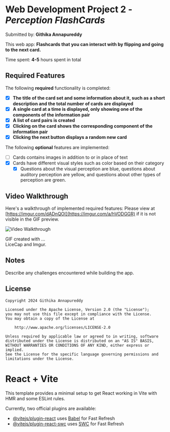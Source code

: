 # Web Development Project 2 - *Perception FlashCards*

Submitted by: **Githika Annapureddy**

This web app: **Flashcards that you can interact with by flipping and going to the next card.**

Time spent: **4-5** hours spent in total

## Required Features

The following **required** functionality is completed:

- [X] **The title of the card set and some information about it, such as a short description and the total number of cards are displayed**
- [X] **A single card at a time is displayed, only showing one of the components of the information pair**
- [X] **A list of card pairs is created**
- [X] **Clicking on the card shows the corresponding component of the information pair**
- [X] **Clicking the next button displays a random new card**

The following **optional** features are implemented:

- [ ] Cards contains images in addition to or in place of text
- [X] Cards have different visual styles such as color based on their category
  - [X] Questions about the visual perception are blue, questions about auditory perception are yellow, and questions about other types of perception are green.

## Video Walkthrough

Here's a walkthrough of implemented required features: Please view at [https://imgur.com/dADnQOI](https://imgur.com/a/hVODGGR) if it is not visible in the GIF preview.

<img src='https://imgur.com/dADnQOI' title='Video Walkthrough' width='' alt='Video Walkthrough' />

<!-- Replace this with whatever GIF tool you used! -->
GIF created with ...  
LiceCap and Imgur.

## Notes

Describe any challenges encountered while building the app.

## License

    Copyright 2024 Githika Annapureddy

    Licensed under the Apache License, Version 2.0 (the "License");
    you may not use this file except in compliance with the License.
    You may obtain a copy of the License at

        http://www.apache.org/licenses/LICENSE-2.0

    Unless required by applicable law or agreed to in writing, software
    distributed under the License is distributed on an "AS IS" BASIS,
    WITHOUT WARRANTIES OR CONDITIONS OF ANY KIND, either express or implied.
    See the License for the specific language governing permissions and
    limitations under the License.

# React + Vite

This template provides a minimal setup to get React working in Vite with HMR and some ESLint rules.

Currently, two official plugins are available:

- [@vitejs/plugin-react](https://github.com/vitejs/vite-plugin-react/blob/main/packages/plugin-react/README.md) uses [Babel](https://babeljs.io/) for Fast Refresh
- [@vitejs/plugin-react-swc](https://github.com/vitejs/vite-plugin-react-swc) uses [SWC](https://swc.rs/) for Fast Refresh
